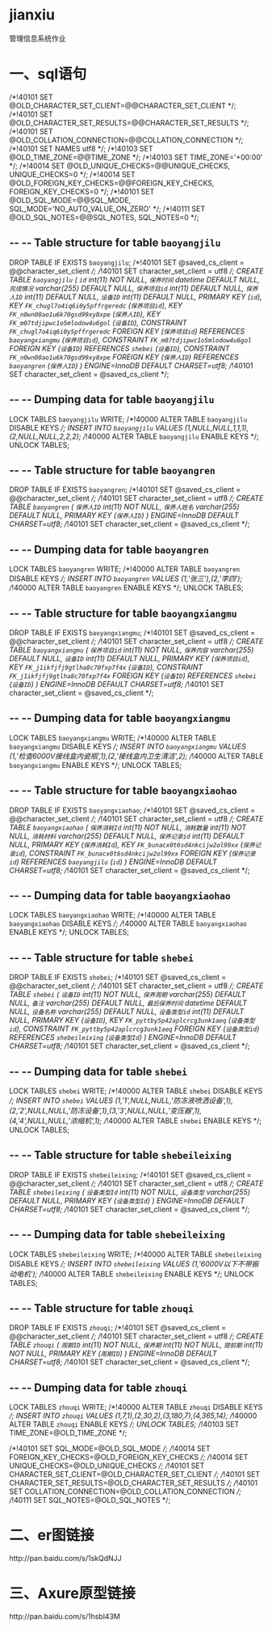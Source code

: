 # jianxiu
管理信息系统作业
<h1>一、sql语句</h1>
/*!40101 SET @OLD_CHARACTER_SET_CLIENT=@@CHARACTER_SET_CLIENT */;
/*!40101 SET @OLD_CHARACTER_SET_RESULTS=@@CHARACTER_SET_RESULTS */;
/*!40101 SET @OLD_COLLATION_CONNECTION=@@COLLATION_CONNECTION */;
/*!40101 SET NAMES utf8 */;
/*!40103 SET @OLD_TIME_ZONE=@@TIME_ZONE */;
/*!40103 SET TIME_ZONE='+00:00' */;
/*!40014 SET @OLD_UNIQUE_CHECKS=@@UNIQUE_CHECKS, UNIQUE_CHECKS=0 */;
/*!40014 SET @OLD_FOREIGN_KEY_CHECKS=@@FOREIGN_KEY_CHECKS, FOREIGN_KEY_CHECKS=0 */;
/*!40101 SET @OLD_SQL_MODE=@@SQL_MODE, SQL_MODE='NO_AUTO_VALUE_ON_ZERO' */;
/*!40111 SET @OLD_SQL_NOTES=@@SQL_NOTES, SQL_NOTES=0 */;

--
-- Table structure for table `baoyangjilu`
--

DROP TABLE IF EXISTS `baoyangjilu`;
/*!40101 SET @saved_cs_client     = @@character_set_client */;
/*!40101 SET character_set_client = utf8 */;
CREATE TABLE `baoyangjilu` (
  `id` int(11) NOT NULL,
  `保养时间` datetime DEFAULT NULL,
  `完成情况` varchar(255) DEFAULT NULL,
  `保养项目id` int(11) DEFAULT NULL,
  `保养人ID` int(11) DEFAULT NULL,
  `设备ID` int(11) DEFAULT NULL,
  PRIMARY KEY (`id`),
  KEY `FK_chugl7o4iq6i0y5pffrgeredc` (`保养项目id`),
  KEY `FK_n0wn00ao1u6k70gsd99xy8xpe` (`保养人ID`),
  KEY `FK_m07tdjipwc1o5mlodow4u6gol` (`设备ID`),
  CONSTRAINT `FK_chugl7o4iq6i0y5pffrgeredc` FOREIGN KEY (`保养项目id`) REFERENCES `baoyangxiangmu` (`保养项目id`),
  CONSTRAINT `FK_m07tdjipwc1o5mlodow4u6gol` FOREIGN KEY (`设备ID`) REFERENCES `shebei` (`设备ID`),
  CONSTRAINT `FK_n0wn00ao1u6k70gsd99xy8xpe` FOREIGN KEY (`保养人ID`) REFERENCES `baoyangren` (`保养人ID`)
) ENGINE=InnoDB DEFAULT CHARSET=utf8;
/*!40101 SET character_set_client = @saved_cs_client */;

--
-- Dumping data for table `baoyangjilu`
--

LOCK TABLES `baoyangjilu` WRITE;
/*!40000 ALTER TABLE `baoyangjilu` DISABLE KEYS */;
INSERT INTO `baoyangjilu` VALUES (1,NULL,NULL,1,1,1),(2,NULL,NULL,2,2,2);
/*!40000 ALTER TABLE `baoyangjilu` ENABLE KEYS */;
UNLOCK TABLES;

--
-- Table structure for table `baoyangren`
--

DROP TABLE IF EXISTS `baoyangren`;
/*!40101 SET @saved_cs_client     = @@character_set_client */;
/*!40101 SET character_set_client = utf8 */;
CREATE TABLE `baoyangren` (
  `保养人ID` int(11) NOT NULL,
  `保养人姓名` varchar(255) DEFAULT NULL,
  PRIMARY KEY (`保养人ID`)
) ENGINE=InnoDB DEFAULT CHARSET=utf8;
/*!40101 SET character_set_client = @saved_cs_client */;

--
-- Dumping data for table `baoyangren`
--

LOCK TABLES `baoyangren` WRITE;
/*!40000 ALTER TABLE `baoyangren` DISABLE KEYS */;
INSERT INTO `baoyangren` VALUES (1,'张三'),(2,'李四');
/*!40000 ALTER TABLE `baoyangren` ENABLE KEYS */;
UNLOCK TABLES;

--
-- Table structure for table `baoyangxiangmu`
--

DROP TABLE IF EXISTS `baoyangxiangmu`;
/*!40101 SET @saved_cs_client     = @@character_set_client */;
/*!40101 SET character_set_client = utf8 */;
CREATE TABLE `baoyangxiangmu` (
  `保养项目id` int(11) NOT NULL,
  `保养内容` varchar(255) DEFAULT NULL,
  `设备ID` int(11) DEFAULT NULL,
  PRIMARY KEY (`保养项目id`),
  KEY `FK_j1ikfjfj9gtlha8c70fxp7f4x` (`设备ID`),
  CONSTRAINT `FK_j1ikfjfj9gtlha8c70fxp7f4x` FOREIGN KEY (`设备ID`) REFERENCES `shebei` (`设备ID`)
) ENGINE=InnoDB DEFAULT CHARSET=utf8;
/*!40101 SET character_set_client = @saved_cs_client */;

--
-- Dumping data for table `baoyangxiangmu`
--

LOCK TABLES `baoyangxiangmu` WRITE;
/*!40000 ALTER TABLE `baoyangxiangmu` DISABLE KEYS */;
INSERT INTO `baoyangxiangmu` VALUES (1,'检查6000V接线盒内瓷瓶',1),(2,'接线盒内卫生清洁',2);
/*!40000 ALTER TABLE `baoyangxiangmu` ENABLE KEYS */;
UNLOCK TABLES;

--
-- Table structure for table `baoyangxiaohao`
--

DROP TABLE IF EXISTS `baoyangxiaohao`;
/*!40101 SET @saved_cs_client     = @@character_set_client */;
/*!40101 SET character_set_client = utf8 */;
CREATE TABLE `baoyangxiaohao` (
  `保养消耗Id` int(11) NOT NULL,
  `消耗数量` int(11) NOT NULL,
  `消耗材料` varchar(255) DEFAULT NULL,
  `保养记录id` int(11) DEFAULT NULL,
  PRIMARY KEY (`保养消耗Id`),
  KEY `FK_bunacx0t6sd4nkcijw2ol99xx` (`保养记录id`),
  CONSTRAINT `FK_bunacx0t6sd4nkcijw2ol99xx` FOREIGN KEY (`保养记录id`) REFERENCES `baoyangjilu` (`id`)
) ENGINE=InnoDB DEFAULT CHARSET=utf8;
/*!40101 SET character_set_client = @saved_cs_client */;

--
-- Dumping data for table `baoyangxiaohao`
--

LOCK TABLES `baoyangxiaohao` WRITE;
/*!40000 ALTER TABLE `baoyangxiaohao` DISABLE KEYS */;
/*!40000 ALTER TABLE `baoyangxiaohao` ENABLE KEYS */;
UNLOCK TABLES;

--
-- Table structure for table `shebei`
--

DROP TABLE IF EXISTS `shebei`;
/*!40101 SET @saved_cs_client     = @@character_set_client */;
/*!40101 SET character_set_client = utf8 */;
CREATE TABLE `shebei` (
  `设备ID` int(11) NOT NULL,
  `保养周期` varchar(255) DEFAULT NULL,
  `备注` varchar(255) DEFAULT NULL,
  `最后保养时间` datetime DEFAULT NULL,
  `设备名称` varchar(255) DEFAULT NULL,
  `设备类型id` int(11) DEFAULT NULL,
  PRIMARY KEY (`设备ID`),
  KEY `FK_pyttby5p42aplcrcg3unk1aeq` (`设备类型id`),
  CONSTRAINT `FK_pyttby5p42aplcrcg3unk1aeq` FOREIGN KEY (`设备类型id`) REFERENCES `shebeileixing` (`设备类型Id`)
) ENGINE=InnoDB DEFAULT CHARSET=utf8;
/*!40101 SET character_set_client = @saved_cs_client */;

--
-- Dumping data for table `shebei`
--

LOCK TABLES `shebei` WRITE;
/*!40000 ALTER TABLE `shebei` DISABLE KEYS */;
INSERT INTO `shebei` VALUES (1,'1',NULL,NULL,'防冻液喷洒设备',1),(2,'2',NULL,NULL,'防冻设备',1),(3,'3',NULL,NULL,'变压器',1),(4,'4',NULL,NULL,'浓缩机',1);
/*!40000 ALTER TABLE `shebei` ENABLE KEYS */;
UNLOCK TABLES;

--
-- Table structure for table `shebeileixing`
--

DROP TABLE IF EXISTS `shebeileixing`;
/*!40101 SET @saved_cs_client     = @@character_set_client */;
/*!40101 SET character_set_client = utf8 */;
CREATE TABLE `shebeileixing` (
  `设备类型Id` int(11) NOT NULL,
  `设备类型` varchar(255) DEFAULT NULL,
  PRIMARY KEY (`设备类型Id`)
) ENGINE=InnoDB DEFAULT CHARSET=utf8;
/*!40101 SET character_set_client = @saved_cs_client */;

--
-- Dumping data for table `shebeileixing`
--

LOCK TABLES `shebeileixing` WRITE;
/*!40000 ALTER TABLE `shebeileixing` DISABLE KEYS */;
INSERT INTO `shebeileixing` VALUES (1,'6000V以下不带振动电机');
/*!40000 ALTER TABLE `shebeileixing` ENABLE KEYS */;
UNLOCK TABLES;

--
-- Table structure for table `zhouqi`
--

DROP TABLE IF EXISTS `zhouqi`;
/*!40101 SET @saved_cs_client     = @@character_set_client */;
/*!40101 SET character_set_client = utf8 */;
CREATE TABLE `zhouqi` (
  `周期ID` int(11) NOT NULL,
  `保养期` int(11) NOT NULL,
  `提前期` int(11) NOT NULL,
  PRIMARY KEY (`周期ID`)
) ENGINE=InnoDB DEFAULT CHARSET=utf8;
/*!40101 SET character_set_client = @saved_cs_client */;

--
-- Dumping data for table `zhouqi`
--

LOCK TABLES `zhouqi` WRITE;
/*!40000 ALTER TABLE `zhouqi` DISABLE KEYS */;
INSERT INTO `zhouqi` VALUES (1,7,1),(2,30,2),(3,180,7),(4,365,14);
/*!40000 ALTER TABLE `zhouqi` ENABLE KEYS */;
UNLOCK TABLES;
/*!40103 SET TIME_ZONE=@OLD_TIME_ZONE */;

/*!40101 SET SQL_MODE=@OLD_SQL_MODE */;
/*!40014 SET FOREIGN_KEY_CHECKS=@OLD_FOREIGN_KEY_CHECKS */;
/*!40014 SET UNIQUE_CHECKS=@OLD_UNIQUE_CHECKS */;
/*!40101 SET CHARACTER_SET_CLIENT=@OLD_CHARACTER_SET_CLIENT */;
/*!40101 SET CHARACTER_SET_RESULTS=@OLD_CHARACTER_SET_RESULTS */;
/*!40101 SET COLLATION_CONNECTION=@OLD_COLLATION_CONNECTION */;
/*!40111 SET SQL_NOTES=@OLD_SQL_NOTES */;

<h1>二、er图链接</h1>
http://pan.baidu.com/s/1skQdNJJ
<h1>三、Axure原型链接</h1>
http://pan.baidu.com/s/1hsbl43M
